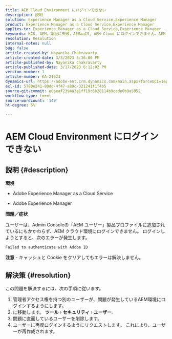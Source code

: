 ```yaml
---
title: AEM Cloud Environment にログインできない
description: 説明
solution: Experience Manager as a Cloud Service,Experience Manager
product: Experience Manager as a Cloud Service,Experience Manager
applies-to: Experience Manager as a Cloud Service,Experience Manager
keywords: KCS, AEM，認証に失敗，AEMaaCS, AEM Cloud にログインできません，AEM ユーザー，Admin Console
resolution: Resolution
internal-notes: null
bug: false
article-created-by: Nayanika Chakravarty
article-created-date: 3/3/2023 5:16:00 PM
article-published-by: Nayanika Chakravarty
article-published-date: 3/17/2023 6:12:02 PM
version-number: 1
article-number: KA-21623
dynamics-url: https://adobe-ent.crm.dynamics.com/main.aspx?forceUCI=1&pagetype=entityrecord&etn=knowledgearticle&id=4ff4b70d-e7b9-ed11-83fe-6045bd0067ea
exl-id: 5780e241-80dd-4f47-a89c-321241f1f4b5
source-git-commit: e0aeaf2394a3a1ff19c6b28114b9cede0b9a5952
workflow-type: tm+mt
source-wordcount: '140'
ht-degree: 6%

---
```


# AEM Cloud Environment にログインできない

## 説明 {#description}


<b>環境</b>

- Adobe Experience Manager as a Cloud Service

- Adobe Experience Manager

<b>問題／症状</b>

ユーザーは、Admin Consoleの「AEM ユーザー」製品プロファイルに追加されているにもかかわらず、AEM クラウド環境にログインできません。 ログインしようとすると、次のエラーが発生します。


```
Failed to authenticate with Adobe ID
```


<b>注意</b> - キャッシュと Cookie をクリアしてもエラーは解決しません。


## 解決策 {#resolution}


この問題を解決するには、次の手順に従います。

1. 管理者アクセス権を持つ別のユーザーが、問題が発生しているAEM環境にログインするようにします。
2. に移動します。 <b>ツール</b> › <b>セキュリティ</b> › <b>ユーザー</b>.
3. 問題に直面しているユーザーを削除します。
4. ユーザーに再度ログインするようにリクエストします。 これにより、ユーザーが再作成されます。
